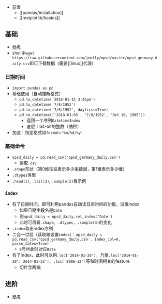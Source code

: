 - 前置
  - [[pandas/installation]]
  - [[matplotlib/basics]]
## 基础
- [参考](https://www.dataquest.io/blog/tutorial-time-series-analysis-with-pandas/)
- shell中`wget https://raw.githubusercontent.com/jenfly/opsd/master/opsd_germany_daily.csv`即可下载数据（需要[[linux]]代理）
### 日期时间
- `import pandas as pd`
- 基础使用（自动推断格式）
  - `pd.to_datetime('2018-01-15 3:45pm')`
  - `pd.to_datetime('7/8/1952')`
  - `pd.to_datetime('7/8/1952', dayfirst=True)`
  - `pd.to_datetime(['2018-01-05', '7/8/1952', 'Oct 10, 1995'])`
    - 返回一个序列`DatetimeIndex`
    - 底层：64-bit的整数（纳秒）
- 加速：指定格式如`format='%m/%d/%y'`
### 基础命令
- `opsd_daily = pd.read_csv('opsd_germany_daily.csv')`
  - 读取`.csv`
- `.shape`形状（第0维往往表示多少条数据，第1维表示多少维）
- `.dtypes`类型
- `.head(3)`, `.tail(3)`, `.sample(3)`看示例
### `index`
- 有了日期时间，即可利用pandas自动读日期时间的功能，设置index
  - 如果日期字段名是`Date`
  - 则`opsd_daily = opsd_daily.set_index('Date')`
  - 此时可再看`.shape, .dtypes, .sample(3)`的变化
- `.index`取出index序列
- 二合一过程（读取和设置`index`）：`opsd_daily = pd.read_csv('opsd_germany_daily.csv', index_col=0, parse_dates=True)`
  - `0`号栏此时对应`Date`
- 有了index，此时可以用`.loc['2014-01-20']`，乃至`.loc['2014-01-20':'2014-01-22']`，`.loc['2006-12']`等和时间相关的feature
  - 切片含两端
## 进阶
- [参考](https://blog.csdn.net/weixin_42033491/article/details/108104305)